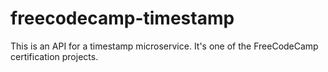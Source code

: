 # freecodecamp-timestamp
This is an API for a timestamp microservice. It's one of the FreeCodeCamp certification projects.
